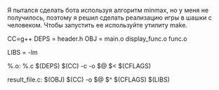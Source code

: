 Я пытался сделать бота используя алгоритм minmax, но у меня не получилось, поэтому я решил сделать реализацию игры в шашки с человеком. 
Чтобы запустить ее используйте утилиту make.

CC=g++
DEPS = header.h
OBJ =  main.o  display_func.o func.o

LIBS = -lm

%.o: %.c $(DEPS)
	$(CC) -c -o $@ $< $(CFLAGS)


result_file.c: $(OBJ)
	$(CC) -o $@ $^ $(CFLAGS) $(LIBS)	
